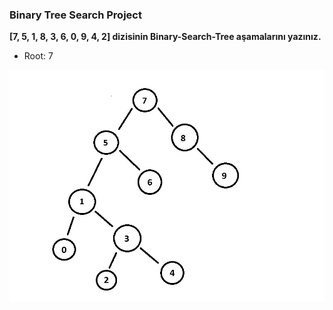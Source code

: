 ### Binary Tree Search Project

**[7, 5, 1, 8, 3, 6, 0, 9, 4, 2] dizisinin Binary-Search-Tree aşamalarını yazınız.**

* Root: 7

![](image/binary-tree.jpg)
